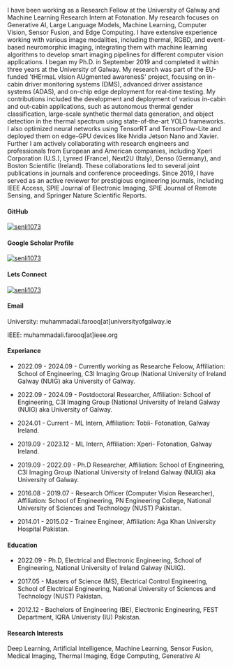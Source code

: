 
I have been working as a Research Fellow at the University of Galway and Machine Learning Research Intern at Fotonation. My research focuses on Generative AI, Large Language Models, Machine Learning, Computer Vision, Sensor Fusion, and Edge Computing. I have extensive experience working with various image modalities, including thermal, RGBD, and event-based neuromorphic imaging, integrating them with machine learning algorithms to develop smart imaging pipelines for different computer vision applications. I began my Ph.D. in September 2019 and completed it within three years at the University of Galway. My research was part of the EU-funded 'tHErmaL vIsion AUgmented awarenesS' project, focusing on in-cabin driver monitoring systems (DMS), advanced driver assistance systems (ADAS), and on-chip edge deployment for real-time testing. My contributions included the development and deployment of various in-cabin and out-cabin applications, such as autonomous thermal gender classification, large-scale synthetic thermal data generation, and object detection in the thermal spectrum using state-of-the-art YOLO frameworks. I also optimized neural networks using TensorRT and TensorFlow-Lite and deployed them on edge-GPU devices like Nvidia Jetson Nano and Xavier. Further I am actively collaborating with research engineers and professionals from European and American companies, including Xperi Corporation (U.S.), Lynred (France), Next2U (Italy), Denso (Germany), and Boston Scientific (Ireland). These collaborations led to several joint publications in journals and conference proceedings. Since 2019, I have served as an active reviewer for prestigious engineering journals, including IEEE Access, SPIE Journal of Electronic Imaging, SPIE Journal of Remote Sensing, and Springer Nature Scientific Reports. 


#### GitHub
[![senli1073](https://img.shields.io/badge/Muhammad-github-blue?logo=github)](https://github.com/MAli-Farooq)

#### Google Scholar Profile
[![senli1073](https://img.shields.io/badge/Muhammad-Scholar-blue?logo=google)](https://scholar.google.com.pk/citations?user=Km-BcFoAAAAJ&hl=en)

  
#### Lets Connect
[![senli1073](https://img.shields.io/badge/Muhammad-Linkedin-blue?logo=linkedin)](https://www.linkedin.com/in/muhammad-ali-farooq-876235a1/)


#### Email
University: muhammadali.farooq[at]universityofgalway.ie

IEEE: muhammadali.farooq[at]ieee.org

#### Experiance
- 2022.09 - 2024.09 - Currently working as Researche Feloow, Affiliation: School of Engineering, C3I Imaging Group (National University of Ireland Galway (NUIG) aka University of Galway.

- 2022.09 - 2024.09 - Postdoctoral Researcher, Affiliation: School of Engineering, C3I Imaging Group (National University of Ireland Galway (NUIG) aka University of Galway.
  
- 2024.01 - Current - ML Intern, Affiliation: Tobii- Fotonation, Galway Ireland.

- 2019.09 - 2023.12 - ML Intern, Affiliation: Xperi- Fotonation, Galway Ireland.

- 2019.09 - 2022.09 - Ph.D Researcher, Affiliation: School of Engineering, C3I Imaging Group (National University of Ireland Galway (NUIG) aka University of Galway.

- 2016.08 - 2019.07 - Research Officer (Computer Vision Researcher), Affiliation: School of Engineering, PN Engineering College, National University of Sciences and Technology (NUST) Pakistan.

- 2014.01 - 2015.02 - Trainee Engineer, Affiliation: Aga Khan University Hospital Pakistan.

#### Education
- 2022.09 - Ph.D, Electrical and Electronic Engineering, School of Engineering, National University of Ireland Galway (NUIG).

- 2017.05 - Masters of Science (MS), Electrical Control Engineering, School of Electrical Engineering, National University of Sciences and Technology (NUST) Pakistan.

- 2012.12 - Bachelors of Engineering (BE), Electronic Engineering, FEST Department, IQRA Univeristy (IU) Pakistan.

#### Research Interests
Deep Learning, Artificial Intelligence, Machine Learning, Sensor Fusion, Medical Imaging, Thermal Imaging, Edge Computing, Generative AI
